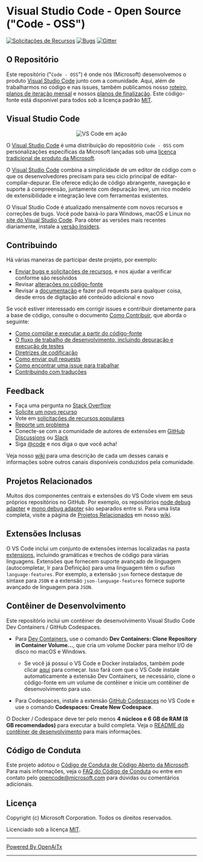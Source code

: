 # Visual Studio Code - Open Source ("Code - OSS")

[![Solicitações de Recursos](https://img.shields.io/github/issues/microsoft/vscode/feature-request.svg)](https://github.com/microsoft/vscode/issues?q=is%3Aopen+is%3Aissue+label%3Afeature-request+sort%3Areactions-%2B1-desc)
[![Bugs](https://img.shields.io/github/issues/microsoft/vscode/bug.svg)](https://github.com/microsoft/vscode/issues?utf8=✓&q=is%3Aissue+is%3Aopen+label%3Abug)
[![Gitter](https://img.shields.io/badge/chat-on%20gitter-yellow.svg)](https://gitter.im/Microsoft/vscode)

## O Repositório

Este repositório ("`Code - OSS`") é onde nós (Microsoft) desenvolvemos o produto [Visual Studio Code](https://code.visualstudio.com) junto com a comunidade. Aqui, além de trabalharmos no código e nas issues, também publicamos nosso [roteiro](https://github.com/microsoft/vscode/wiki/Roadmap), [planos de iteração mensal](https://github.com/microsoft/vscode/wiki/Iteration-Plans) e nossos [planos de finalização](https://github.com/microsoft/vscode/wiki/Running-the-Endgame). Este código-fonte está disponível para todos sob a licença padrão [MIT](https://github.com/microsoft/vscode/blob/main/LICENSE.txt).

## Visual Studio Code

<p align="center">
  <img alt="VS Code em ação" src="https://user-images.githubusercontent.com/35271042/118224532-3842c400-b438-11eb-923d-a5f66fa6785a.png">
</p>

O [Visual Studio Code](https://code.visualstudio.com) é uma distribuição do repositório `Code - OSS` com personalizações específicas da Microsoft lançadas sob uma [licença tradicional de produto da Microsoft](https://code.visualstudio.com/License/).

O [Visual Studio Code](https://code.visualstudio.com) combina a simplicidade de um editor de código com o que os desenvolvedores precisam para seu ciclo principal de editar-compilar-depurar. Ele oferece edição de código abrangente, navegação e suporte à compreensão, juntamente com depuração leve, um rico modelo de extensibilidade e integração leve com ferramentas existentes.

O Visual Studio Code é atualizado mensalmente com novos recursos e correções de bugs. Você pode baixá-lo para Windows, macOS e Linux no [site do Visual Studio Code](https://code.visualstudio.com/Download). Para obter as versões mais recentes diariamente, instale a [versão Insiders](https://code.visualstudio.com/insiders).

## Contribuindo

Há várias maneiras de participar deste projeto, por exemplo:

* [Enviar bugs e solicitações de recursos](https://github.com/microsoft/vscode/issues), e nos ajudar a verificar conforme são resolvidos
* Revisar [alterações no código-fonte](https://github.com/microsoft/vscode/pulls)
* Revisar a [documentação](https://github.com/microsoft/vscode-docs) e fazer pull requests para qualquer coisa, desde erros de digitação até conteúdo adicional e novo

Se você estiver interessado em corrigir issues e contribuir diretamente para a base de código,
consulte o documento [Como Contribuir](https://github.com/microsoft/vscode/wiki/How-to-Contribute), que aborda o seguinte:

* [Como compilar e executar a partir do código-fonte](https://github.com/microsoft/vscode/wiki/How-to-Contribute)
* [O fluxo de trabalho de desenvolvimento, incluindo depuração e execução de testes](https://github.com/microsoft/vscode/wiki/How-to-Contribute#debugging)
* [Diretrizes de codificação](https://github.com/microsoft/vscode/wiki/Coding-Guidelines)
* [Como enviar pull requests](https://github.com/microsoft/vscode/wiki/How-to-Contribute#pull-requests)
* [Como encontrar uma issue para trabalhar](https://github.com/microsoft/vscode/wiki/How-to-Contribute#where-to-contribute)
* [Contribuindo com traduções](https://aka.ms/vscodeloc)

## Feedback

* Faça uma pergunta no [Stack Overflow](https://stackoverflow.com/questions/tagged/vscode)
* [Solicite um novo recurso](CONTRIBUTING.md)
* Vote em [solicitações de recursos populares](https://github.com/microsoft/vscode/issues?q=is%3Aopen+is%3Aissue+label%3Afeature-request+sort%3Areactions-%2B1-desc)
* [Reporte um problema](https://github.com/microsoft/vscode/issues)
* Conecte-se com a comunidade de autores de extensões em [GitHub Discussions](https://github.com/microsoft/vscode-discussions/discussions) ou [Slack](https://aka.ms/vscode-dev-community)
* Siga [@code](https://twitter.com/code) e nos diga o que você acha!

Veja nosso [wiki](https://github.com/microsoft/vscode/wiki/Feedback-Channels) para uma descrição de cada um desses canais e informações sobre outros canais disponíveis conduzidos pela comunidade.

## Projetos Relacionados

Muitos dos componentes centrais e extensões do VS Code vivem em seus próprios repositórios no GitHub. Por exemplo, os repositórios [node debug adapter](https://github.com/microsoft/vscode-node-debug) e [mono debug adapter](https://github.com/microsoft/vscode-mono-debug) são separados entre si. Para uma lista completa, visite a página de [Projetos Relacionados](https://github.com/microsoft/vscode/wiki/Related-Projects) em nosso [wiki](https://github.com/microsoft/vscode/wiki).

## Extensões Inclusas

O VS Code inclui um conjunto de extensões internas localizadas na pasta [extensions](extensions), incluindo gramáticas e trechos de código para várias linguagens. Extensões que fornecem suporte avançado de linguagem (autocompletar, Ir para Definição) para uma linguagem têm o sufixo `language-features`. Por exemplo, a extensão `json` fornece destaque de sintaxe para `JSON` e a extensão `json-language-features` fornece suporte avançado de linguagem para `JSON`.

## Contêiner de Desenvolvimento

Este repositório inclui um contêiner de desenvolvimento Visual Studio Code Dev Containers / GitHub Codespaces.

* Para [Dev Containers](https://aka.ms/vscode-remote/download/containers), use o comando **Dev Containers: Clone Repository in Container Volume...**, que cria um volume Docker para melhor I/O de disco no macOS e Windows.
  * Se você já possui o VS Code e Docker instalados, também pode clicar [aqui](https://vscode.dev/redirect?url=vscode://ms-vscode-remote.remote-containers/cloneInVolume?url=https://github.com/microsoft/vscode) para começar. Isso fará com que o VS Code instale automaticamente a extensão Dev Containers, se necessário, clone o código-fonte em um volume de contêiner e inicie um contêiner de desenvolvimento para uso.

* Para Codespaces, instale a extensão [GitHub Codespaces](https://marketplace.visualstudio.com/items?itemName=GitHub.codespaces) no VS Code e use o comando **Codespaces: Create New Codespace**.

O Docker / Codespace deve ter pelo menos **4 núcleos e 6 GB de RAM (8 GB recomendados)** para executar a build completa. Veja o [README do contêiner de desenvolvimento](.devcontainer/README.md) para mais informações.

## Código de Conduta

Este projeto adotou o [Código de Conduta de Código Aberto da Microsoft](https://opensource.microsoft.com/codeofconduct/). Para mais informações, veja o [FAQ do Código de Conduta](https://opensource.microsoft.com/codeofconduct/faq/) ou entre em contato pelo [opencode@microsoft.com](mailto:opencode@microsoft.com) para dúvidas ou comentários adicionais.

## Licença

Copyright (c) Microsoft Corporation. Todos os direitos reservados.

Licenciado sob a licença [MIT](LICENSE.txt).

---

[Powered By OpenAiTx](https://github.com/OpenAiTx/OpenAiTx)

---